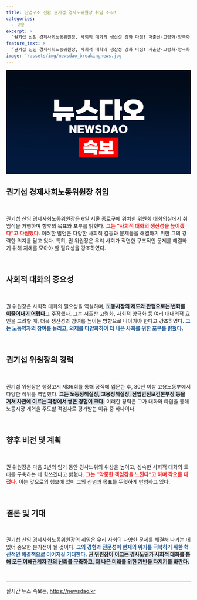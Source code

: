 ```yaml
---
title: 산업구조 전환 권기섭 경사노위원장 취임 소식!
categories:
  - 고용
excerpt: >
  “권기섭 신임 경제사회노동위원장, 사회적 대화의 생산성 강화 다짐! 저출산·고령화·양극화 등 복합 위기 극복 위한 혁신적 접근 예고. 그의 비전이 한국 사회에 어떤 변화를 가져올지 주목됩니다!”
feature_text: >
  “권기섭 신임 경제사회노동위원장, 사회적 대화의 생산성 강화 다짐! 저출산·고령화·양극화 등 복합 위기 극복 위한 혁신적 접근 예고. 그의 비전이 한국 사회에 어떤 변화를 가져올지 주목됩니다!”
image: '/assets/img/newsdao_breakingnews.jpg'
---
```


<p><img src="/assets/img/newsdao_breakingnews.jpg" alt="cryptoinkorea 속보" /></p>

<h2 data-ke-size="size26">권기섭 경제사회노동위원장 취임</h2>

<p data-ke-size="size16">&nbsp;</p> 

<p>권기섭 신임 경제사회노동위원장은 6일 서울 종로구에 위치한 위원회 대회의실에서 취임식을 거행하며 향후의 목표와 포부를 밝혔다. <b><span style="color: #ee2323;">그는 “사회적 대화의 생산성을 높이겠다”고 다짐했다.</span></b> 이러한 발언은 다양한 사회적 갈등과 문제들을 해결하기 위한 그의 강력한 의지를 담고 있다. 특히, 권 위원장은 우리 사회가 직면한 구조적인 문제를 해결하기 위해 지혜를 모아야 할 필요성을 강조하였다. </p>

<p data-ke-size="size16">&nbsp;</p> 

<h2 data-ke-size="size26">사회적 대화의 중요성</h2> 

<p data-ke-size="size16">&nbsp;</p> 

<p>권 위원장은 사회적 대화의 필요성을 역설하며, <b><span style="background-color: #21538527;">노동시장의 제도와 관행으로는 변화를 이끌어내기 어렵다</span></b>고 주장했다. 그는 저출산 고령화, 사회적 양극화 등 여러 대내외적 요인을 고려할 때, 더욱 생산성과 참여를 높이는 방향으로 나아가야 한다고 강조하였다. <b><span style="color: #1a5490;">그는 노동약자의 참여를 늘리고, 의제를 다양화하여 더 나은 사회를 위한 포부를 밝혔다.</span></b></p>

<p data-ke-size="size16">&nbsp;</p> 

<h2 data-ke-size="size26">권기섭 위원장의 경력</h2> 

<p data-ke-size="size16">&nbsp;</p> 

<p>권기섭 위원장은 행정고시 제36회를 통해 공직에 입문한 후, 30년 이상 고용노동부에서 다양한 직위를 역임했다. <b><span style="background-color: #21538527;">그는 노동정책실장, 고용정책실장, 산업안전보건본부장 등을 거쳐 차관에 이르는 과정에서 쌓은 경험이 크다.</span></b> 이러한 경력은 그가 대화와 타협을 통해 노동시장 개혁을 주도할 적임자로 평가받는 이유 중 하나이다. </p>

<p data-ke-size="size16">&nbsp;</p> 

<h2 data-ke-size="size26">향후 비전 및 계획</h2> 

<p data-ke-size="size16">&nbsp;</p> 

<p>권 위원장은 다음 2년의 임기 동안 경사노위의 위상을 높이고, 성숙한 사회적 대화의 토대를 구축하는 데 힘쓰겠다고 밝혔다. <b><span style="color: #ee2323;">그는 “막중한 책임감을 느낀다”고 하며 각오를 다졌다.</span></b> 이는 앞으로의 행보에 있어 그의 신념과 목표를 뚜렷하게 반영하고 있다. </p>

<p data-ke-size="size16">&nbsp;</p> 

<h2 data-ke-size="size26">결론 및 기대</h2>

<p data-ke-size="size16">&nbsp;</p> 

<p>권기섭 신임 경제사회노동위원장의 취임은 우리 사회의 다양한 문제를 해결해 나가는 데 있어 중요한 분기점이 될 것이다. <b><span style="color: #1a5490;">그의 경험과 전문성이 현재의 위기를 극복하기 위한 혁신적인 해결책으로 이어지길 기대한다.</span></b> <b><span style="background-color: #21538527;">권 위원장이 이끄는 경사노위가 사회적 대화를 통해 모든 이해관계자 간의 신뢰를 구축하고, 더 나은 미래를 위한 기반을 다지기를 바란다.</span></b> </p>

<p data-ke-size="size16">&nbsp;</p>   

<hr style="height:1px; border:none; color:#aaa; background-color: #aaa;" />
실시간 뉴스 속보는, <a href="https://newsdao.kr" rel="dofollow">https://newsdao.kr</a>


